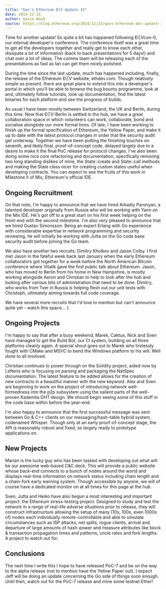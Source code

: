 ```yaml
---
title: "Gav's Ethereum ÐΞV Update IV"
date: 2014-12-15
author: Gavin Wood
source: https://blog.ethereum.org/2014/12/15/gavs-ethereum-dev-update-iv
---
```


Time for another update! So quite a bit has happened following ÐΞVcon-0, our internal developer's conference. The conference itself was a great time to get all the developers together and really get to know each other, dissipate a _lot_ of information (back to back presentations for 5 days!) and chat over a lot of ideas. The comms team will be releasing each of the presentations as fast as Ian can get them nicely polished.

During the time since the last update, much has happened including, finally, the release of the Ethereum ÐΞV website, ethdev.com. Though relatively simple as present, there are great plans to extend this into a developer's portal in which you'll be able to browse the bug bounty programme, look at and, ultimately follow tutorials, look up documentation, find the latest binaries for each platform and see the progress of builds.

As usual I have been mostly between Switzerland, the UK and Berlin, during this time. Now that ÐΞV-Berlin is settled in the hub, we have a great collaboration space in which volunteers can work, collaborate, bond and socialise alongside our more formal hires. Of late, I have been working to finish up the formal specification of Ethereum, the Yellow Paper, and make it up to date with the latest protocol changes in order that the security audit get underway. Together we have been putting the finishing touches on seventh, and likely final, proof-of-concept code, delayed largely due to a desire to make it the final PoC release for protocol changes. I've also been doing some nice core refactoring and documentation, specifically removing two long standing dislikes of mine, the State::create and State::call methods and making the State class nicer for creating custom states useful when developing contracts. You can expect to see the fruits of this work in Milestone II of Mix, Ethereum's official IDE.

## Ongoing Recruitment

On that note, I'm happy to announce that we have hired Arkadiy Paronyan, a talented developer originally from Russia who will be working with Yann on the Mix IDE. He's got off to a great start on his first week helping on the front-end with the second milestone. I'm also very pleased to announce that we hired Gustav Simonsson. Being an expert Erlang with Go experience with considerable expertise in network programming and security reviewing, he will initially be working with Jutta on the Go code base security audit before joining the Go team.

We also have another two recruits: Dimitry Kholkov and Jason Colby. I first met Jason in the fateful week back last January when the early Ethereum collaborators got together for a week before the North American Bitcoin conference where Vitalik gave the first public talk about Ethereum. Jason, who has moved to Berlin from his home in New Hampshire, is mostly working alongside Aeron and Christian to help to look after the hub and looking after various bits of administration that need to be done. Dimitry, who works from Tver in Russia is helping flesh out our unit tests with Christoph, ultimately aiming towards full code coverage.

We have several more recruits that I'd love to mention but can't announce quite yet - watch this space... (:

## Ongoing Projects

I'm happy to say that after a busy weekend, Marek, Caktux, Nick and Sven have managed to get the Build Bot, our CI system, building on all three platforms cleanly again. A special shout goes out to Marek who tirelessly fought with CMake and MSVC to bend the Windows platform to his will. Well done to all involved.

Christian continues to power through on the Solidity project, aided now by Lefteris who is focusing on parsing and packaging the NatSpec documentation. The latest feature to be added allows for the creation of new contracts in a beautiful manner with the new keyword. Alex and Sven are beginning to work on the project of introducing network well-formedness into the p2p subsystem using the salient parts of the well-proven Kademlia DHT design. We should begin seeing some of this stuff in the code base within before the year-end.

I'm also happy to announce that the first successful message was sent between Go & C++ clients on our messaging/hash-table hybrid system, codenamed Whisper. Though only at an early proof-of-concept stage, the API is reasonably robust and fixed, so largely ready to prototype applications on.

## New Projects

Marian is the lucky guy who has been tasked with developing out what will be our awesome web-based C&C deck. This will provide a public website whose back-end connects to a bunch of nodes around the world and displays real-time information on network status including chain length and a chain-fork early warning system. Though accessible by anyone, we will of course have a dedicated monitor on at all times for this page at the hub.

Sven, Jutta and Heiko have also begun a most interesting and important project: the Ethereum stress-testing project. Designed to study and test the network in a range of real-life adverse situations prior to release, they will construct infrastructure allowing the setup of many (10s, 100s, even 1000s of) nodes each individually remote-controllable and able to simulate circumstances such as ISP attacks, net splits, rogue clients, arrival and departure of large amounts of hash-power and measure attributes like block & transaction propagation times and patterns, uncle rates and fork lengths. A project to watch out for.

## Conclusions

The next time I write this I hope to have released PoC-7 and be on the way to the alpha release (not to mention have the Yellow Paper out). I expect Jeff will be doing an update concerning the Go side of things soon enough. Until then, watch out for the PoC-7 release and mine some testnet Ether!
